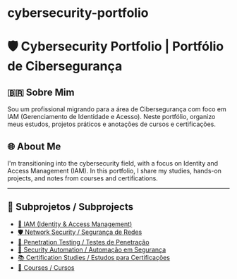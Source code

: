 # cybersecurity-portfolio

# 🛡️ Cybersecurity Portfolio | Portfólio de Cibersegurança

## 🇧🇷 Sobre Mim

Sou um profissional migrando para a área de Cibersegurança com foco em IAM (Gerenciamento de Identidade e Acesso). Neste portfólio, organizo meus estudos, projetos práticos e anotações de cursos e certificações.

## 🌐 About Me

I'm transitioning into the cybersecurity field, with a focus on Identity and Access Management (IAM). In this portfolio, I share my studies, hands-on projects, and notes from courses and certifications.

---

## 📁 Subprojetos / Subprojects

- [🔐 IAM (Identity & Access Management)](./Identity-&-Access-Management/)
- [🛡️ Network Security / Segurança de Redes](./network-security/)
- [🧪 Penetration Testing / Testes de Penetração](./penetration-testing/)
- [🤖 Security Automation / Automação em Segurança](./security-automation/)
- [📚 Certification Studies / Estudos para Certificações](./certification-studies/)
- [📜 Courses / Cursos](./courses/)
